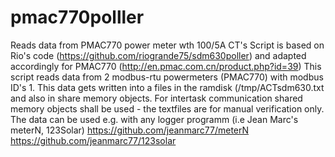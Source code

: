 # pmac770polller
Reads data from PMAC770 power meter wth 100/5A CT's
Script is based on  Rio's code (https://github.com/riogrande75/sdm630poller) and adapted accordingly  for PMAC770 (http://en.pmac.com.cn/product.php?id=39)
This script reads data from 2 modbus-rtu powermeters (PMAC770) with modbus ID's 1. This data gets written into a files in the ramdisk (/tmp/ACTsdm630.txt and also in share memory objects. For intertask communication shared memory objects shall be used - the textfiles are for manual verification only. The data can be used e.g. with any logger programm (i.e Jean Marc's meterN, 123Solar) https://github.com/jeanmarc77/meterN https://github.com/jeanmarc77/123solar
